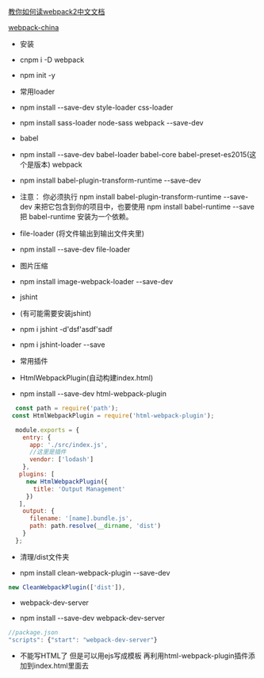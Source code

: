 [教你如何读webpack2中文文档](https://github.com/lcxfs1991/blog/issues/17)

[webpack-china](https://doc.webpack-china.org/)

- 安装
- cnpm i -D webpack
- npm init -y
- 常用loader
- npm install --save-dev style-loader css-loader
  <!--这个是SCSS  -->
- npm install sass-loader node-sass webpack --save-dev
- babel 
- npm install --save-dev babel-loader babel-core babel-preset-es2015(这个是版本) webpack
- npm install babel-plugin-transform-runtime --save-dev
- 注意： 你必须执行 npm install babel-plugin-transform-runtime --save-dev 来把它包含到你的项目中，也要使用 npm install babel-runtime --save 把 babel-runtime 安装为一个依赖。
- file-loader (将文件输出到输出文件夹里)
- npm install --save-dev file-loader
- 图片压缩
- npm install image-webpack-loader --save-dev


- jshint 
- (有可能需要安装jshint)
- npm i jshint -d'dsf'asdf'sadf
- npm i jshint-loader --save


- 常用插件

- HtmlWebpackPlugin(自动构建index.html)

- npm install --save-dev html-webpack-plugin

```js
  const path = require('path');
 const HtmlWebpackPlugin = require('html-webpack-plugin');

  module.exports = {
    entry: {
      app: './src/index.js',
      //这里是插件
      vendor: ['lodash']
    },
   plugins: [
     new HtmlWebpackPlugin({
       title: 'Output Management'
     })
   ],
    output: {
      filename: '[name].bundle.js',
      path: path.resolve(__dirname, 'dist')
    }
  };
```

- 清理/dist文件夹

- npm install clean-webpack-plugin --save-dev

```js
new CleanWebpackPlugin(['dist']),
```

- webpack-dev-server

- npm install --save-dev webpack-dev-server

```js
//package.json
"scripts": {"start": "webpack-dev-server"}
```



- 不能写HTML了 但是可以用ejs写成模板 再利用html-webpack-plugin插件添加到index.html里面去
